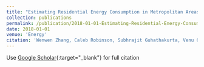 ```yaml
---
title: "Estimating Residential Energy Consumption in Metropolitan Areas: A Microsimulation Approach"
collection: publications
permalink: /publication/2018-01-01-Estimating-Residential-Energy-Consumption-in-Metropolitan-Areas-A-Microsimulation-Approach
date: 2018-01-01
venue: 'Energy'
citation: 'Wenwen Zhang, Caleb Robinson, Subhrajit Guhathakurta, Venu Garikapati, Bistra Dilkina, Marilyn Brown, Ram Pendyala,&quot;Estimating Residential Energy Consumption in Metropolitan Areas: A Microsimulation Approach.&quot; Energy, 2018.'
---
```

Use [Google Scholar](https://scholar.google.com/scholar?q=Estimating+Residential+Energy+Consumption+in+Metropolitan+Areas:+A+Microsimulation+Approach){:target="_blank"} for full citation